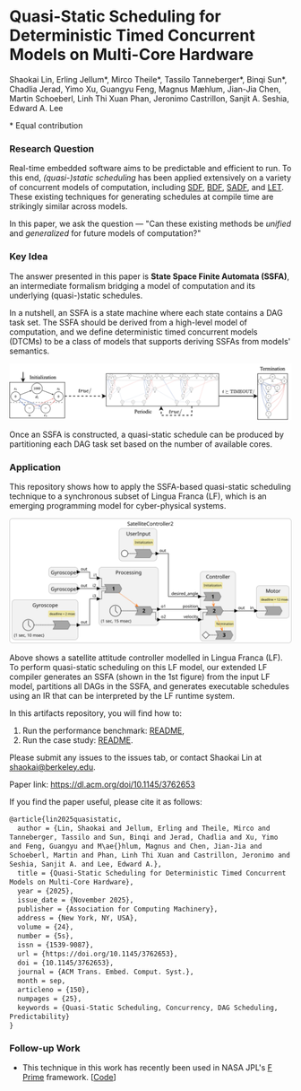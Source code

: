 # Quasi-Static Scheduling for Deterministic Timed Concurrent Models on Multi-Core Hardware

Shaokai Lin, Erling Jellum*, Mirco Theile*, Tassilo Tanneberger*, Binqi Sun*, Chadlia Jerad, Yimo Xu, Guangyu Feng, Magnus Mæhlum, Jian-Jia Chen, Martin Schoeberl, Linh Thi Xuan Phan, Jeronimo Castrillon, Sanjit A. Seshia, Edward A. Lee

\* Equal contribution

### Research Question
Real-time embedded software aims to be predictable and efficient to run. To this end, _(quasi-)static scheduling_ has been applied extensively on a variety of concurrent models of computation, including [SDF](https://en.wikipedia.org/wiki/Synchronous_Data_Flow), [BDF](https://ptolemy.berkeley.edu/ptolemyclassic/almagest/docs/user/html/domains.doc5.html), [SADF](https://ieeexplore.ieee.org/document/6045491), and [LET](https://cs.uni-salzburg.at/~anas/papers/ARTS-chapter.pdf).
These existing techniques for generating schedules at compile time are strikingly similar across models.

In this paper, we ask the question — "Can these existing methods be _unified_ and _generalized_ for future models of computation?"

### Key Idea

The answer presented in this paper is **State Space Finite Automata (SSFA)**, an intermediate formalism bridging a model of computation and its underlying (quasi-)static schedules.

In a nutshell, an SSFA is a state machine where each state contains a DAG task set.
The SSFA should be derived from a high-level model of computation,
and we define deterministic timed concurrent models (DTCMs) to be a class of models that supports deriving SSFAs from models' semantics.

![ssfa](images/ssfa.png "Example of an SSFA")

Once an SSFA is constructed, a quasi-static schedule can be produced by partitioning each DAG task set based on the number of available cores.

### Application

This repository shows how to apply the SSFA-based quasi-static scheduling technique to a synchronous subset of Lingua Franca (LF), which is an emerging programming model for cyber-physical systems.

![satellite](images/SatelliteController2.svg "A satellite attitude controller in Lingua Franca")

Above shows a satellite attitude controller modelled in Lingua Franca (LF).
To perform quasi-static scheduling on this LF model, our extended LF compiler generates an SSFA (shown in the 1st figure) from the input LF model, partitions all DAGs in the SSFA, and generates executable schedules using an IR that can be interpreted by the LF runtime system.

In this artifacts repository, you will find how to:
1. Run the performance benchmark: [README](benchmarks/README.md),
2. Run the case study: [README](case-study/README.md).

Please submit any issues to the issues tab, or contact Shaokai Lin at <shaokai@berkeley.edu>.

Paper link: https://dl.acm.org/doi/10.1145/3762653

If you find the paper useful, please cite it as follows:
```
@article{lin2025quasistatic,
  author = {Lin, Shaokai and Jellum, Erling and Theile, Mirco and Tanneberger, Tassilo and Sun, Binqi and Jerad, Chadlia and Xu, Yimo and Feng, Guangyu and M\ae{}hlum, Magnus and Chen, Jian-Jia and Schoeberl, Martin and Phan, Linh Thi Xuan and Castrillon, Jeronimo and Seshia, Sanjit A. and Lee, Edward A.},
  title = {Quasi-Static Scheduling for Deterministic Timed Concurrent Models on Multi-Core Hardware},
  year = {2025},
  issue_date = {November 2025},
  publisher = {Association for Computing Machinery},
  address = {New York, NY, USA},
  volume = {24},
  number = {5s},
  issn = {1539-9087},
  url = {https://doi.org/10.1145/3762653},
  doi = {10.1145/3762653},
  journal = {ACM Trans. Embed. Comput. Syst.},
  month = sep,
  articleno = {150},
  numpages = {25},
  keywords = {Quasi-Static Scheduling, Concurrency, DAG Scheduling, Predictability}
}
```

### Follow-up Work

- This technique in this work has recently been used in NASA JPL's [F Prime](https://github.com/nasa/fprime) framework.  [[Code](https://github.com/lsk567/fpp-to-phaser)]
